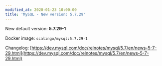 ```yaml
---
modified_at: 2020-01-23 10:00:00
title: 'MySQL - New version: 5.7.29'
---
```


New default version: **5.7.29-1**

Docker image: `scalingo/mysql:5.7.29-1`

Changelog:
  [https://dev.mysql.com/doc/relnotes/mysql/5.7/en/news-5-7-29.html](https://dev.mysql.com/doc/relnotes/mysql/5.7/en/news-5-7-29.html)
